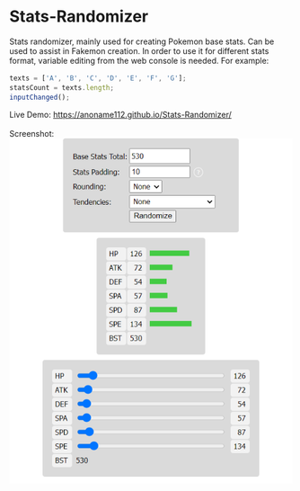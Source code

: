 # Stats-Randomizer
Stats randomizer, mainly used for creating Pokemon base stats. Can be used to assist in Fakemon creation.
In order to use it for different stats format, variable editing from the web console is needed. For example:
```javascript
texts = ['A', 'B', 'C', 'D', 'E', 'F', 'G'];
statsCount = texts.length;
inputChanged();
```

Live Demo: https://anoname112.github.io/Stats-Randomizer/
<br /><br />
Screenshot:
<br />
<a href="https://anoname112.github.io/Stats-Randomizer/">
   <img src="https://raw.githubusercontent.com/Anoname112/Stats-Randomizer/main/ss.png" title="Stats Randomizer">
</a>
